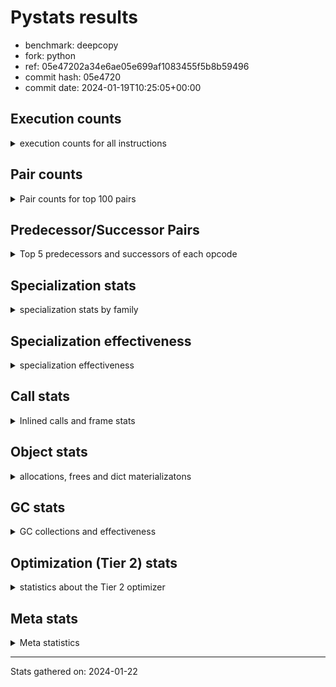 
# Pystats results

- benchmark: deepcopy
- fork: python
- ref: 05e47202a34e6ae05e699af1083455f5b8b59496
- commit hash: 05e4720
- commit date: 2024-01-19T10:25:05+00:00

## Execution counts

<details>
<summary> execution counts for all instructions </summary>

|Name | Count | Self | Cumulative | Miss ratio | 
|---|---:|---:|---:|---:|
| LOAD_FAST | 778,610,320 | 21.1% | 21.1% |  |
| STORE_FAST | 373,576,520 | 10.1% | 31.2% |  |
| LOAD_FAST_LOAD_FAST | 331,489,620 | 9.0% | 40.2% |  |
| LOAD_GLOBAL_BUILTIN | 173,260,100 | 4.7% | 44.9% |  |
| PUSH_NULL | 166,380,720 | 4.5% | 49.4% |  |
| POP_JUMP_IF_FALSE | 147,046,400 | 4.0% | 53.4% |  |
| RESUME_CHECK | 139,059,280 | 3.8% | 57.2% | 0.0% |
| CALL_BUILTIN_O | 132,341,320 | 3.6% | 60.8% |  |
| LOAD_ATTR_METHOD_NO_DICT | 129,187,560 | 3.5% | 64.3% |  |
| RETURN_VALUE | 123,003,460 | 3.3% | 67.6% |  |
| IS_OP | 120,995,840 | 3.3% | 70.9% |  |
| CALL_METHOD_DESCRIPTOR_FAST | 115,752,840 | 3.1% | 74.1% |  |
| CALL_PY_WITH_DEFAULTS | 75,564,840 | 2.0% | 76.1% | 8.4% |
| LOAD_GLOBAL_MODULE | 74,055,800 | 2.0% | 78.1% |  |
| POP_JUMP_IF_NONE | 68,935,700 | 1.9% | 80.0% |  |
| POP_JUMP_IF_NOT_NONE | 68,239,360 | 1.9% | 81.8% |  |
| JUMP_FORWARD | 58,941,460 | 1.6% | 83.4% |  |
| POP_TOP | 58,695,980 | 1.6% | 85.0% |  |
| JUMP_BACKWARD | 56,750,080 | 1.5% | 86.6% |  |
| CALL_PY_EXACT_ARGS | 54,012,040 | 1.5% | 88.0% | 10.4% |
| CALL_TYPE_1 | 51,527,620 | 1.4% | 89.4% |  |
| FOR_ITER_LIST | 38,625,240 | 1.0% | 90.5% |  |
| STORE_SUBSCR_DICT | 33,504,960 | 0.9% | 91.4% |  |
| LOAD_CONST | 32,462,600 | 0.9% | 92.3% |  |
| TO_BOOL_BOOL | 20,029,180 | 0.5% | 92.8% |  |
| FOR_ITER | 17,741,480 | 0.5% | 93.3% |  |
| LOAD_DEREF | 16,794,400 | 0.5% | 93.7% |  |
| CALL_BUILTIN_FAST | 16,179,000 | 0.4% | 94.2% |  |
| RETURN_CONST | 15,442,160 | 0.4% | 94.6% |  |
| STORE_FAST_STORE_FAST | 12,492,800 | 0.3% | 94.9% |  |
| UNPACK_SEQUENCE_TWO_TUPLE | 12,492,700 | 0.3% | 95.3% |  |
| LOAD_ATTR | 11,269,600 | 0.3% | 95.6% |  |
| NOP | 10,363,140 | 0.3% | 95.9% |  |
| BINARY_SUBSCR_DICT | 10,362,780 | 0.3% | 96.1% |  |
| BUILD_LIST | 10,199,620 | 0.3% | 96.4% |  |
| GET_ITER | 8,765,680 | 0.2% | 96.7% |  |
| BUILD_MAP | 8,642,640 | 0.2% | 96.9% |  |
| CALL_FUNCTION_EX | 7,086,560 | 0.2% | 97.1% |  |
| CALL | 6,478,900 | 0.2% | 97.3% |  |
| LOAD_ATTR_MODULE | 6,471,940 | 0.2% | 97.4% |  |
| INTERPRETER_EXIT | 6,471,860 | 0.2% | 97.6% |  |
| MAKE_CELL | 6,471,760 | 0.2% | 97.8% |  |
| STORE_ATTR_INSTANCE_VALUE | 5,926,020 | 0.2% | 97.9% | 6.3% |
| CALL_LIST_APPEND | 5,570,500 | 0.2% | 98.1% |  |
| FOR_ITER_TUPLE | 5,345,180 | 0.1% | 98.2% |  |
| CHECK_EXC_MATCH | 4,792,320 | 0.1% | 98.4% |  |
| POP_EXCEPT | 4,792,320 | 0.1% | 98.5% |  |
| PUSH_EXC_INFO | 4,792,320 | 0.1% | 98.6% |  |
| CALL_METHOD_DESCRIPTOR_NOARGS | 4,628,420 | 0.1% | 98.8% |  |
| LIST_EXTEND | 3,850,640 | 0.1% | 98.9% |  |
| CALL_INTRINSIC_1 | 3,850,480 | 0.1% | 99.0% |  |
| CALL_ISINSTANCE | 3,850,180 | 0.1% | 99.1% |  |
| FOR_ITER_RANGE | 3,809,420 | 0.1% | 99.2% |  |
| TO_BOOL | 3,237,640 | 0.1% | 99.3% |  |
| COPY_FREE_VARS | 3,236,160 | 0.1% | 99.4% |  |
| BUILD_TUPLE | 3,236,080 | 0.1% | 99.4% |  |
| TO_BOOL_NONE | 3,235,800 | 0.1% | 99.5% |  |
| LOAD_ATTR_METHOD_WITH_VALUES | 2,621,480 | 0.1% | 99.6% | 0.1% |
| LIST_APPEND | 2,334,720 | 0.1% | 99.7% |  |
| STORE_FAST_LOAD_FAST | 2,334,720 | 0.1% | 99.7% |  |
| POP_JUMP_IF_TRUE | 2,007,060 | 0.1% | 99.8% |  |
| SWAP | 1,556,480 | 0.0% | 99.8% |  |
| BINARY_OP_SUBTRACT_FLOAT | 1,228,880 | 0.0% | 99.9% |  |
| BINARY_OP_ADD_FLOAT | 1,228,760 | 0.0% | 99.9% | 0.0% |
| LOAD_FAST_AND_CLEAR | 778,240 | 0.0% | 99.9% |  |
| MAKE_FUNCTION | 614,720 | 0.0% | 99.9% |  |
| SET_FUNCTION_ATTRIBUTE | 614,560 | 0.0% | 99.9% |  |
| RETURN_GENERATOR | 614,400 | 0.0% | 100.0% |  |
| YIELD_VALUE | 614,400 | 0.0% | 100.0% |  |
| LOAD_ATTR_INSTANCE_VALUE | 307,180 | 0.0% | 100.0% |  |
| STORE_SUBSCR_LIST_INT | 307,180 | 0.0% | 100.0% |  |
| CALL_TUPLE_1 | 163,820 | 0.0% | 100.0% |  |
| CALL_BUILTIN_CLASS | 82,060 | 0.0% | 100.0% |  |
| LOAD_GLOBAL | 3,100 | 0.0% | 100.0% |  |
| STORE_SUBSCR | 680 | 0.0% | 100.0% |  |
| RESUME | 660 | 0.0% | 100.0% | 3.0% |
| BINARY_OP | 440 | 0.0% | 100.0% |  |
| STORE_NAME | 400 | 0.0% | 100.0% |  |
| STORE_ATTR | 300 | 0.0% | 100.0% |  |
| BINARY_SUBSCR | 200 | 0.0% | 100.0% |  |
| UNPACK_SEQUENCE | 200 | 0.0% | 100.0% |  |
| BUILD_CONST_KEY_MAP | 160 | 0.0% | 100.0% |  |
| CALL_ALLOC_AND_ENTER_INIT | 120 | 0.0% | 100.0% | 33.3% |
| EXIT_INIT_CHECK | 80 | 0.0% | 100.0% |  |
| LOAD_BUILD_CLASS | 80 | 0.0% | 100.0% |  |
| LOAD_NAME | 80 | 0.0% | 100.0% |  |
| STORE_DEREF | 80 | 0.0% | 100.0% |  |
| CALL_BUILTIN_FAST_WITH_KEYWORDS | 60 | 0.0% | 100.0% |  |


</details>

## Pair counts

<details>
<summary> Pair counts for top 100 pairs </summary>

|Pair | Count | Self | Cumulative | 
|---|---:|---:|---:|
| STORE_FAST LOAD_FAST | 177,643,700 | 4.8% | 4.8% |
| LOAD_GLOBAL_BUILTIN LOAD_FAST | 160,521,760 | 4.4% | 9.2% |
| LOAD_FAST PUSH_NULL | 139,386,880 | 3.8% | 13.0% |
| LOAD_FAST RETURN_VALUE | 119,767,300 | 3.2% | 16.2% |
| LOAD_FAST_LOAD_FAST IS_OP | 117,760,000 | 3.2% | 19.4% |
| IS_OP POP_JUMP_IF_FALSE | 115,752,960 | 3.1% | 22.5% |
| CALL_METHOD_DESCRIPTOR_FAST STORE_FAST | 115,752,840 | 3.1% | 25.7% |
| PUSH_NULL LOAD_FAST_LOAD_FAST | 108,666,880 | 2.9% | 28.6% |
| LOAD_FAST CALL_BUILTIN_O | 92,036,400 | 2.5% | 31.1% |
| CALL_PY_WITH_DEFAULTS RESUME_CHECK | 75,445,040 | 2.0% | 33.2% |
| STORE_FAST LOAD_FAST_LOAD_FAST | 74,629,200 | 2.0% | 35.2% |
| CALL_BUILTIN_O STORE_FAST | 71,475,100 | 1.9% | 37.1% |
| POP_JUMP_IF_FALSE LOAD_FAST | 70,983,680 | 1.9% | 39.0% |
| LOAD_FAST POP_JUMP_IF_NONE | 68,935,700 | 1.9% | 40.9% |
| LOAD_FAST LOAD_ATTR_METHOD_NO_DICT | 68,853,520 | 1.9% | 42.8% |
| LOAD_FAST POP_JUMP_IF_NOT_NONE | 68,239,360 | 1.9% | 44.6% |
| RESUME_CHECK LOAD_GLOBAL_BUILTIN | 68,239,240 | 1.9% | 46.5% |
| LOAD_FAST_LOAD_FAST CALL_PY_WITH_DEFAULTS | 67,580,760 | 1.8% | 48.3% |
| POP_JUMP_IF_NOT_NONE LOAD_FAST | 64,225,280 | 1.7% | 50.1% |
| LOAD_ATTR_METHOD_NO_DICT LOAD_FAST_LOAD_FAST | 64,225,220 | 1.7% | 51.8% |
| LOAD_FAST_LOAD_FAST CALL_METHOD_DESCRIPTOR_FAST | 64,225,160 | 1.7% | 53.5% |
| POP_JUMP_IF_NONE LOAD_FAST | 62,464,000 | 1.7% | 55.2% |
| LOAD_ATTR_METHOD_NO_DICT LOAD_FAST | 60,333,920 | 1.6% | 56.9% |
| RETURN_VALUE STORE_FAST | 59,392,080 | 1.6% | 58.5% |
| STORE_FAST LOAD_GLOBAL_MODULE | 56,155,960 | 1.5% | 60.0% |
| STORE_FAST JUMP_FORWARD | 55,541,760 | 1.5% | 61.5% |
| POP_JUMP_IF_FALSE LOAD_GLOBAL_BUILTIN | 54,599,420 | 1.5% | 63.0% |
| CALL_PY_EXACT_ARGS RESUME_CHECK | 53,291,620 | 1.4% | 64.4% |
| PUSH_NULL LOAD_FAST | 52,019,760 | 1.4% | 65.9% |
| CALL_TYPE_1 STORE_FAST | 51,527,620 | 1.4% | 67.2% |
| LOAD_FAST CALL_METHOD_DESCRIPTOR_FAST | 51,527,560 | 1.4% | 68.6% |
| LOAD_FAST CALL_TYPE_1 | 51,527,560 | 1.4% | 70.0% |
| LOAD_GLOBAL_MODULE LOAD_ATTR_METHOD_NO_DICT | 51,527,560 | 1.4% | 71.4% |
| LOAD_FAST_LOAD_FAST CALL_PY_EXACT_ARGS | 50,670,120 | 1.4% | 72.8% |
| JUMP_FORWARD LOAD_FAST_LOAD_FAST | 48,291,840 | 1.3% | 74.1% |
| RESUME_CHECK LOAD_FAST | 45,956,960 | 1.2% | 75.4% |
| POP_TOP JUMP_BACKWARD | 37,683,200 | 1.0% | 76.4% |
| JUMP_BACKWARD FOR_ITER_LIST | 37,068,760 | 1.0% | 77.4% |
| CALL_BUILTIN_O POP_TOP | 37,068,760 | 1.0% | 78.4% |
| FOR_ITER_LIST STORE_FAST | 37,068,760 | 1.0% | 79.4% |
| RETURN_VALUE CALL_BUILTIN_O | 37,068,720 | 1.0% | 80.4% |
| LOAD_FAST LOAD_GLOBAL_BUILTIN | 21,462,520 | 0.6% | 81.0% |
| TO_BOOL_BOOL POP_JUMP_IF_FALSE | 20,029,180 | 0.5% | 81.5% |
| POP_TOP LOAD_FAST | 14,376,960 | 0.4% | 81.9% |
| CALL_BUILTIN_O STORE_SUBSCR_DICT | 13,434,480 | 0.4% | 82.3% |
| LOAD_GLOBAL_MODULE LOAD_FAST_LOAD_FAST | 12,820,380 | 0.3% | 82.6% |
| UNPACK_SEQUENCE_TWO_TUPLE STORE_FAST_STORE_FAST | 12,492,700 | 0.3% | 83.0% |
| FOR_ITER UNPACK_SEQUENCE_TWO_TUPLE | 12,492,600 | 0.3% | 83.3% |
| JUMP_BACKWARD FOR_ITER | 12,329,200 | 0.3% | 83.7% |
| RETURN_CONST POP_TOP | 12,206,080 | 0.3% | 84.0% |
| RETURN_VALUE LOAD_FAST_LOAD_FAST | 10,485,760 | 0.3% | 84.3% |
| LOAD_FAST_LOAD_FAST PUSH_NULL | 10,485,760 | 0.3% | 84.6% |
| STORE_FAST_STORE_FAST LOAD_FAST | 10,485,760 | 0.3% | 84.8% |
| STORE_SUBSCR_DICT JUMP_BACKWARD | 10,485,700 | 0.3% | 85.1% |
| RETURN_VALUE STORE_SUBSCR_DICT | 10,485,640 | 0.3% | 85.4% |
| NOP LOAD_FAST | 10,362,880 | 0.3% | 85.7% |
| CALL_BUILTIN_O BINARY_SUBSCR_DICT | 10,362,680 | 0.3% | 86.0% |
| LOAD_FAST LOAD_CONST | 9,707,540 | 0.3% | 86.2% |
| CALL_BUILTIN_FAST STORE_FAST | 9,707,400 | 0.3% | 86.5% |
| LOAD_CONST CALL_BUILTIN_FAST | 9,707,280 | 0.3% | 86.8% |
| LOAD_FAST TO_BOOL_BOOL | 9,707,280 | 0.3% | 87.0% |
| LOAD_FAST_LOAD_FAST LOAD_FAST | 9,584,720 | 0.3% | 87.3% |
| POP_JUMP_IF_FALSE LOAD_FAST_LOAD_FAST | 9,584,640 | 0.3% | 87.5% |
| RESUME_CHECK NOP | 9,584,580 | 0.3% | 87.8% |
| LOAD_FAST STORE_SUBSCR_DICT | 9,584,520 | 0.3% | 88.1% |
| STORE_SUBSCR_DICT LOAD_GLOBAL_MODULE | 9,584,520 | 0.3% | 88.3% |
| STORE_SUBSCR_DICT LOAD_FAST | 9,420,660 | 0.3% | 88.6% |
| BUILD_MAP STORE_FAST | 8,642,560 | 0.2% | 88.8% |
| LOAD_FAST LOAD_ATTR | 8,028,460 | 0.2% | 89.0% |
| JUMP_FORWARD LOAD_GLOBAL_BUILTIN | 8,027,940 | 0.2% | 89.2% |
| LOAD_CONST LOAD_FAST | 7,864,480 | 0.2% | 89.5% |
| BUILD_LIST LOAD_FAST | 7,864,320 | 0.2% | 89.7% |
| LOAD_FAST LOAD_DEREF | 7,086,080 | 0.2% | 89.9% |
| LOAD_ATTR_MODULE PUSH_NULL | 6,471,940 | 0.2% | 90.0% |
| LOAD_CONST LOAD_CONST | 6,471,920 | 0.2% | 90.2% |
| LOAD_GLOBAL_MODULE LOAD_ATTR_MODULE | 6,471,640 | 0.2% | 90.4% |
| CALL_BUILTIN_FAST TO_BOOL_BOOL | 6,471,520 | 0.2% | 90.6% |
| LOAD_FAST_LOAD_FAST LOAD_GLOBAL_BUILTIN | 6,184,760 | 0.2% | 90.7% |
| RESUME_CHECK LOAD_DEREF | 5,857,400 | 0.2% | 90.9% |
| LOAD_DEREF LOAD_CONST | 5,857,280 | 0.2% | 91.1% |
| CALL_LIST_APPEND RETURN_CONST | 5,570,500 | 0.2% | 91.2% |
| LOAD_FAST CALL_LIST_APPEND | 5,570,440 | 0.2% | 91.4% |
| BINARY_SUBSCR_DICT LOAD_ATTR_METHOD_NO_DICT | 5,570,440 | 0.2% | 91.5% |
| GET_ITER FOR_ITER | 5,406,900 | 0.1% | 91.7% |
| LOAD_FAST STORE_ATTR_INSTANCE_VALUE | 5,242,960 | 0.1% | 91.8% |
| FOR_ITER LOAD_FAST | 5,242,880 | 0.1% | 91.9% |
| CHECK_EXC_MATCH POP_JUMP_IF_FALSE | 4,792,320 | 0.1% | 92.1% |
| POP_JUMP_IF_FALSE POP_TOP | 4,792,320 | 0.1% | 92.2% |
| BINARY_SUBSCR_DICT PUSH_EXC_INFO | 4,792,220 | 0.1% | 92.3% |
| LOAD_GLOBAL_BUILTIN CHECK_EXC_MATCH | 4,792,220 | 0.1% | 92.5% |
| PUSH_EXC_INFO LOAD_GLOBAL_BUILTIN | 4,792,120 | 0.1% | 92.6% |
| LOAD_FAST BUILD_LIST | 4,628,800 | 0.1% | 92.7% |
| CALL_METHOD_DESCRIPTOR_NOARGS GET_ITER | 4,628,420 | 0.1% | 92.8% |
| RESUME_CHECK BUILD_MAP | 4,628,420 | 0.1% | 93.0% |
| LOAD_ATTR_METHOD_NO_DICT CALL_METHOD_DESCRIPTOR_NOARGS | 4,628,360 | 0.1% | 93.1% |
| POP_EXCEPT RETURN_CONST | 4,014,080 | 0.1% | 93.2% |
| POP_JUMP_IF_NOT_NONE BUILD_MAP | 4,014,080 | 0.1% | 93.3% |
| STORE_FAST JUMP_BACKWARD | 4,014,080 | 0.1% | 93.4% |
| STORE_SUBSCR_DICT POP_EXCEPT | 4,014,020 | 0.1% | 93.5% |
| LOAD_FAST CALL_PY_WITH_DEFAULTS | 4,013,920 | 0.1% | 93.6% |


</details>

## Predecessor/Successor Pairs

<details>
<summary> Top 5 predecessors and successors of each opcode </summary>

### CACHE

<details>
<summary> Successors and predecessors for CACHE </summary>

|Successors | Count | Percentage | 
|---|---:|---:|
| RESUME_CHECK | 3,235,860 | 50.0% |
| COPY_FREE_VARS | 2,621,520 | 40.5% |
| POP_TOP | 614,400 | 9.5% |
| RESUME | 80 | 0.0% |


</details>

### BINARY_SUBSCR

<details>
<summary> Successors and predecessors for BINARY_SUBSCR </summary>

|Predecessors | Count | Percentage | 
|---|---:|---:|
| CALL | 100 | 50.0% |
| CALL_BUILTIN_O | 100 | 50.0% |

|Successors | Count | Percentage | 
|---|---:|---:|
| PUSH_EXC_INFO | 100 | 50.0% |
| BINARY_SUBSCR_DICT | 100 | 50.0% |


</details>

### CHECK_EXC_MATCH

<details>
<summary> Successors and predecessors for CHECK_EXC_MATCH </summary>

|Predecessors | Count | Percentage | 
|---|---:|---:|
| LOAD_GLOBAL_BUILTIN | 4,792,220 | 100.0% |
| LOAD_GLOBAL | 100 | 0.0% |

|Successors | Count | Percentage | 
|---|---:|---:|
| POP_JUMP_IF_FALSE | 4,792,320 | 100.0% |


</details>

### EXIT_INIT_CHECK

<details>
<summary> Successors and predecessors for EXIT_INIT_CHECK </summary>

|Predecessors | Count | Percentage | 
|---|---:|---:|
| RETURN_CONST | 80 | 100.0% |

|Successors | Count | Percentage | 
|---|---:|---:|
| RETURN_VALUE | 80 | 100.0% |


</details>

### GET_ITER

<details>
<summary> Successors and predecessors for GET_ITER </summary>

|Predecessors | Count | Percentage | 
|---|---:|---:|
| CALL_METHOD_DESCRIPTOR_NOARGS | 4,628,420 | 52.8% |
| LOAD_FAST | 2,949,120 | 33.6% |
| CALL | 778,400 | 8.9% |
| LOAD_CONST | 327,680 | 3.7% |
| CALL_BUILTIN_CLASS | 82,060 | 0.9% |

|Successors | Count | Percentage | 
|---|---:|---:|
| FOR_ITER | 5,406,900 | 61.7% |
| FOR_ITER_LIST | 1,556,440 | 17.8% |
| LOAD_FAST_AND_CLEAR | 778,240 | 8.9% |
| CALL_PY_EXACT_ARGS | 614,360 | 7.0% |
| FOR_ITER_TUPLE | 327,640 | 3.7% |


</details>

### INTERPRETER_EXIT

<details>
<summary> Successors and predecessors for INTERPRETER_EXIT </summary>

|Predecessors | Count | Percentage | 
|---|---:|---:|
| RETURN_CONST | 3,236,000 | 50.0% |
| RETURN_VALUE | 2,621,460 | 40.5% |
| YIELD_VALUE | 614,400 | 9.5% |


</details>

### LOAD_BUILD_CLASS

<details>
<summary> Successors and predecessors for LOAD_BUILD_CLASS </summary>

|Predecessors | Count | Percentage | 
|---|---:|---:|
| RESUME_CHECK | 60 | 75.0% |
| RESUME | 20 | 25.0% |

|Successors | Count | Percentage | 
|---|---:|---:|
| PUSH_NULL | 80 | 100.0% |


</details>

### MAKE_FUNCTION

<details>
<summary> Successors and predecessors for MAKE_FUNCTION </summary>

|Predecessors | Count | Percentage | 
|---|---:|---:|
| LOAD_CONST | 614,720 | 100.0% |

|Successors | Count | Percentage | 
|---|---:|---:|
| SET_FUNCTION_ATTRIBUTE | 614,560 | 100.0% |
| STORE_NAME | 160 | 0.0% |


</details>

### NOP

<details>
<summary> Successors and predecessors for NOP </summary>

|Predecessors | Count | Percentage | 
|---|---:|---:|
| RESUME_CHECK | 9,584,580 | 92.5% |
| STORE_FAST | 778,240 | 7.5% |
| POP_TOP | 240 | 0.0% |
| RESUME | 60 | 0.0% |
| JUMP_FORWARD | 20 | 0.0% |

|Successors | Count | Percentage | 
|---|---:|---:|
| LOAD_FAST | 10,362,880 | 100.0% |
| LOAD_DEREF | 240 | 0.0% |
| LOAD_FAST_LOAD_FAST | 20 | 0.0% |


</details>

### POP_EXCEPT

<details>
<summary> Successors and predecessors for POP_EXCEPT </summary>

|Predecessors | Count | Percentage | 
|---|---:|---:|
| STORE_SUBSCR_DICT | 4,014,020 | 83.8% |
| POP_TOP | 778,240 | 16.2% |
| STORE_SUBSCR | 60 | 0.0% |

|Successors | Count | Percentage | 
|---|---:|---:|
| RETURN_CONST | 4,014,080 | 83.8% |
| JUMP_FORWARD | 778,240 | 16.2% |


</details>

### POP_TOP

<details>
<summary> Successors and predecessors for POP_TOP </summary>

|Predecessors | Count | Percentage | 
|---|---:|---:|
| CALL_BUILTIN_O | 37,068,760 | 63.2% |
| RETURN_CONST | 12,206,080 | 20.8% |
| POP_JUMP_IF_FALSE | 4,792,320 | 8.2% |
| CALL | 3,236,180 | 5.5% |
| CACHE | 614,400 | 1.0% |

|Successors | Count | Percentage | 
|---|---:|---:|
| JUMP_BACKWARD | 37,683,200 | 64.2% |
| LOAD_FAST | 14,376,960 | 24.5% |
| RETURN_CONST | 2,621,500 | 4.5% |
| JUMP_FORWARD | 2,621,440 | 4.5% |
| POP_EXCEPT | 778,240 | 1.3% |


</details>

### PUSH_EXC_INFO

<details>
<summary> Successors and predecessors for PUSH_EXC_INFO </summary>

|Predecessors | Count | Percentage | 
|---|---:|---:|
| BINARY_SUBSCR_DICT | 4,792,220 | 100.0% |
| BINARY_SUBSCR | 100 | 0.0% |

|Successors | Count | Percentage | 
|---|---:|---:|
| LOAD_GLOBAL_BUILTIN | 4,792,120 | 100.0% |
| LOAD_GLOBAL | 200 | 0.0% |


</details>

### PUSH_NULL

<details>
<summary> Successors and predecessors for PUSH_NULL </summary>

|Predecessors | Count | Percentage | 
|---|---:|---:|
| LOAD_FAST | 139,386,880 | 83.8% |
| LOAD_FAST_LOAD_FAST | 10,485,760 | 6.3% |
| LOAD_ATTR_MODULE | 6,471,940 | 3.9% |
| LOAD_DEREF | 3,850,800 | 2.3% |
| LOAD_ATTR | 3,850,540 | 2.3% |

|Successors | Count | Percentage | 
|---|---:|---:|
| LOAD_FAST_LOAD_FAST | 108,666,880 | 65.3% |
| LOAD_FAST | 52,019,760 | 31.3% |
| LOAD_CONST | 3,235,840 | 1.9% |
| CALL | 2,458,200 | 1.5% |
| CALL_ALLOC_AND_ENTER_INIT | 40 | 0.0% |


</details>

### RETURN_VALUE

<details>
<summary> Successors and predecessors for RETURN_VALUE </summary>

|Predecessors | Count | Percentage | 
|---|---:|---:|
| LOAD_FAST | 119,767,300 | 97.4% |
| BUILD_TUPLE | 2,621,440 | 2.1% |
| CALL_FUNCTION_EX | 614,400 | 0.5% |
| RETURN_VALUE | 240 | 0.0% |
| EXIT_INIT_CHECK | 80 | 0.0% |

|Successors | Count | Percentage | 
|---|---:|---:|
| STORE_FAST | 59,392,080 | 48.3% |
| CALL_BUILTIN_O | 37,068,720 | 30.1% |
| LOAD_FAST_LOAD_FAST | 10,485,760 | 8.5% |
| STORE_SUBSCR_DICT | 10,485,640 | 8.5% |
| INTERPRETER_EXIT | 2,621,460 | 2.1% |


</details>

### STORE_SUBSCR

<details>
<summary> Successors and predecessors for STORE_SUBSCR </summary>

|Predecessors | Count | Percentage | 
|---|---:|---:|
| CALL | 200 | 29.4% |
| CALL_BUILTIN_O | 200 | 29.4% |
| RETURN_VALUE | 120 | 17.6% |
| LOAD_FAST | 120 | 17.6% |
| LOAD_CONST | 40 | 5.9% |

|Successors | Count | Percentage | 
|---|---:|---:|
| STORE_SUBSCR_DICT | 320 | 47.1% |
| LOAD_FAST | 140 | 20.6% |
| POP_EXCEPT | 60 | 8.8% |
| JUMP_BACKWARD | 60 | 8.8% |
| LOAD_GLOBAL | 60 | 8.8% |


</details>

### TO_BOOL

<details>
<summary> Successors and predecessors for TO_BOOL </summary>

|Predecessors | Count | Percentage | 
|---|---:|---:|
| LOAD_FAST | 3,236,160 | 100.0% |
| TO_BOOL | 1,180 | 0.0% |
| CALL | 160 | 0.0% |
| CALL_BUILTIN_FAST | 80 | 0.0% |
| CALL_ISINSTANCE | 60 | 0.0% |

|Successors | Count | Percentage | 
|---|---:|---:|
| POP_JUMP_IF_FALSE | 3,236,140 | 100.0% |
| TO_BOOL | 1,180 | 0.0% |
| TO_BOOL_BOOL | 260 | 0.0% |
| TO_BOOL_NONE | 40 | 0.0% |
| POP_JUMP_IF_TRUE | 20 | 0.0% |


</details>

### BINARY_OP

<details>
<summary> Successors and predecessors for BINARY_OP </summary>

|Predecessors | Count | Percentage | 
|---|---:|---:|
| LOAD_CONST | 160 | 36.4% |
| LOAD_FAST | 160 | 36.4% |
| BINARY_OP | 80 | 18.2% |
| BINARY_OP_SUBTRACT_FLOAT | 40 | 9.1% |

|Successors | Count | Percentage | 
|---|---:|---:|
| STORE_FAST | 160 | 36.4% |
| BINARY_OP_SUBTRACT_FLOAT | 80 | 18.2% |
| BINARY_OP | 80 | 18.2% |
| LOAD_CONST | 80 | 18.2% |
| BINARY_OP_ADD_FLOAT | 40 | 9.1% |


</details>

### BUILD_LIST

<details>
<summary> Successors and predecessors for BUILD_LIST </summary>

|Predecessors | Count | Percentage | 
|---|---:|---:|
| LOAD_FAST | 4,628,800 | 45.4% |
| LOAD_FAST_LOAD_FAST | 3,235,840 | 31.7% |
| RESUME_CHECK | 1,556,500 | 15.3% |
| SWAP | 778,240 | 7.6% |
| LOAD_CONST | 160 | 0.0% |

|Successors | Count | Percentage | 
|---|---:|---:|
| LOAD_FAST | 7,864,320 | 77.1% |
| STORE_FAST | 1,556,500 | 15.3% |
| SWAP | 778,240 | 7.6% |
| LOAD_CONST | 320 | 0.0% |
| LOAD_DEREF | 240 | 0.0% |


</details>

### BUILD_MAP

<details>
<summary> Successors and predecessors for BUILD_MAP </summary>

|Predecessors | Count | Percentage | 
|---|---:|---:|
| RESUME_CHECK | 4,628,420 | 53.6% |
| POP_JUMP_IF_NOT_NONE | 4,014,080 | 46.4% |
| LOAD_CONST | 80 | 0.0% |
| RESUME | 60 | 0.0% |

|Successors | Count | Percentage | 
|---|---:|---:|
| STORE_FAST | 8,642,560 | 100.0% |
| LOAD_CONST | 80 | 0.0% |


</details>

### BUILD_TUPLE

<details>
<summary> Successors and predecessors for BUILD_TUPLE </summary>

|Predecessors | Count | Percentage | 
|---|---:|---:|
| LOAD_ATTR | 2,621,440 | 81.0% |
| LOAD_FAST | 614,640 | 19.0% |

|Successors | Count | Percentage | 
|---|---:|---:|
| RETURN_VALUE | 2,621,440 | 81.0% |
| LOAD_CONST | 614,560 | 19.0% |
| LOAD_FAST | 80 | 0.0% |


</details>

### CALL

<details>
<summary> Successors and predecessors for CALL </summary>

|Predecessors | Count | Percentage | 
|---|---:|---:|
| LOAD_FAST | 3,237,360 | 50.0% |
| PUSH_NULL | 2,458,200 | 37.9% |
| LOAD_FAST_LOAD_FAST | 779,000 | 12.0% |
| CALL | 3,260 | 0.1% |
| LOAD_CONST | 480 | 0.0% |

|Successors | Count | Percentage | 
|---|---:|---:|
| POP_TOP | 3,236,180 | 49.9% |
| STORE_FAST | 1,229,440 | 19.0% |
| LOAD_FAST | 1,228,960 | 19.0% |
| GET_ITER | 778,400 | 12.0% |
| CALL | 3,260 | 0.1% |


</details>

### CALL_FUNCTION_EX

<details>
<summary> Successors and predecessors for CALL_FUNCTION_EX </summary>

|Predecessors | Count | Percentage | 
|---|---:|---:|
| CALL_INTRINSIC_1 | 3,850,480 | 54.3% |
| LOAD_FAST | 3,236,080 | 45.7% |

|Successors | Count | Percentage | 
|---|---:|---:|
| MAKE_CELL | 3,235,920 | 45.7% |
| STORE_FAST | 2,621,440 | 37.0% |
| RESUME_CHECK | 614,500 | 8.7% |
| RETURN_VALUE | 614,400 | 8.7% |
| COPY_FREE_VARS | 240 | 0.0% |


</details>

### CALL_INTRINSIC_1

<details>
<summary> Successors and predecessors for CALL_INTRINSIC_1 </summary>

|Predecessors | Count | Percentage | 
|---|---:|---:|
| LIST_EXTEND | 3,850,480 | 100.0% |

|Successors | Count | Percentage | 
|---|---:|---:|
| CALL_FUNCTION_EX | 3,850,480 | 100.0% |


</details>

### COPY_FREE_VARS

<details>
<summary> Successors and predecessors for COPY_FREE_VARS </summary>

|Predecessors | Count | Percentage | 
|---|---:|---:|
| CACHE | 2,621,520 | 81.0% |
| CALL_PY_EXACT_ARGS | 614,380 | 19.0% |
| CALL_FUNCTION_EX | 240 | 0.0% |
| CALL | 20 | 0.0% |

|Successors | Count | Percentage | 
|---|---:|---:|
| RESUME_CHECK | 2,621,660 | 81.0% |
| RETURN_GENERATOR | 614,400 | 19.0% |
| RESUME | 100 | 0.0% |


</details>

### FOR_ITER

<details>
<summary> Successors and predecessors for FOR_ITER </summary>

|Predecessors | Count | Percentage | 
|---|---:|---:|
| JUMP_BACKWARD | 12,329,200 | 69.5% |
| GET_ITER | 5,406,900 | 30.5% |
| FOR_ITER | 5,320 | 0.0% |
| SWAP | 40 | 0.0% |
| LOAD_FAST | 20 | 0.0% |

|Successors | Count | Percentage | 
|---|---:|---:|
| UNPACK_SEQUENCE_TWO_TUPLE | 12,492,600 | 70.4% |
| LOAD_FAST | 5,242,880 | 29.6% |
| FOR_ITER | 5,320 | 0.0% |
| STORE_FAST | 200 | 0.0% |
| UNPACK_SEQUENCE | 200 | 0.0% |


</details>

### IS_OP

<details>
<summary> Successors and predecessors for IS_OP </summary>

|Predecessors | Count | Percentage | 
|---|---:|---:|
| LOAD_FAST_LOAD_FAST | 117,760,000 | 97.3% |
| LOAD_CONST | 3,235,840 | 2.7% |

|Successors | Count | Percentage | 
|---|---:|---:|
| POP_JUMP_IF_FALSE | 115,752,960 | 95.7% |
| STORE_FAST | 3,235,840 | 2.7% |
| POP_JUMP_IF_TRUE | 2,007,040 | 1.7% |


</details>

### JUMP_BACKWARD

<details>
<summary> Successors and predecessors for JUMP_BACKWARD </summary>

|Predecessors | Count | Percentage | 
|---|---:|---:|
| POP_TOP | 37,683,200 | 66.4% |
| STORE_SUBSCR_DICT | 10,485,700 | 18.5% |
| STORE_FAST | 4,014,080 | 7.1% |
| LIST_APPEND | 2,334,720 | 4.1% |
| POP_JUMP_IF_TRUE | 1,843,200 | 3.2% |

|Successors | Count | Percentage | 
|---|---:|---:|
| FOR_ITER_LIST | 37,068,760 | 65.3% |
| FOR_ITER | 12,329,200 | 21.7% |
| FOR_ITER_RANGE | 3,727,260 | 6.6% |
| FOR_ITER_TUPLE | 3,624,860 | 6.4% |


</details>

### JUMP_FORWARD

<details>
<summary> Successors and predecessors for JUMP_FORWARD </summary>

|Predecessors | Count | Percentage | 
|---|---:|---:|
| STORE_FAST | 55,541,760 | 94.2% |
| POP_TOP | 2,621,440 | 4.4% |
| POP_EXCEPT | 778,240 | 1.3% |
| POP_JUMP_IF_TRUE | 20 | 0.0% |

|Successors | Count | Percentage | 
|---|---:|---:|
| LOAD_FAST_LOAD_FAST | 48,291,840 | 81.9% |
| LOAD_GLOBAL_BUILTIN | 8,027,940 | 13.6% |
| LOAD_FAST | 2,621,440 | 4.4% |
| LOAD_GLOBAL | 220 | 0.0% |
| NOP | 20 | 0.0% |


</details>

### LIST_EXTEND

<details>
<summary> Successors and predecessors for LIST_EXTEND </summary>

|Predecessors | Count | Percentage | 
|---|---:|---:|
| LOAD_FAST | 3,850,240 | 100.0% |
| LOAD_DEREF | 240 | 0.0% |
| LOAD_CONST | 160 | 0.0% |

|Successors | Count | Percentage | 
|---|---:|---:|
| CALL_INTRINSIC_1 | 3,850,480 | 100.0% |
| LOAD_CONST | 160 | 0.0% |


</details>

### LOAD_ATTR

<details>
<summary> Successors and predecessors for LOAD_ATTR </summary>

|Predecessors | Count | Percentage | 
|---|---:|---:|
| LOAD_FAST | 8,028,460 | 71.2% |
| LOAD_GLOBAL_MODULE | 3,236,160 | 28.7% |
| LOAD_ATTR | 4,420 | 0.0% |
| LOAD_GLOBAL | 400 | 0.0% |
| BINARY_SUBSCR_DICT | 120 | 0.0% |

|Successors | Count | Percentage | 
|---|---:|---:|
| PUSH_NULL | 3,850,540 | 34.2% |
| LOAD_ATTR_METHOD_NO_DICT | 3,236,040 | 28.7% |
| BUILD_TUPLE | 2,621,440 | 23.3% |
| STORE_FAST | 1,556,480 | 13.8% |
| LOAD_ATTR | 4,420 | 0.0% |


</details>

### LOAD_CONST

<details>
<summary> Successors and predecessors for LOAD_CONST </summary>

|Predecessors | Count | Percentage | 
|---|---:|---:|
| LOAD_FAST | 9,707,540 | 29.9% |
| LOAD_CONST | 6,471,920 | 19.9% |
| LOAD_DEREF | 5,857,280 | 18.0% |
| PUSH_NULL | 3,235,840 | 10.0% |
| RESUME_CHECK | 2,621,560 | 8.1% |

|Successors | Count | Percentage | 
|---|---:|---:|
| CALL_BUILTIN_FAST | 9,707,280 | 29.9% |
| LOAD_FAST | 7,864,480 | 24.2% |
| LOAD_CONST | 6,471,920 | 19.9% |
| IS_OP | 3,235,840 | 10.0% |
| CALL_BUILTIN_O | 3,235,760 | 10.0% |


</details>

### LOAD_DEREF

<details>
<summary> Successors and predecessors for LOAD_DEREF </summary>

|Predecessors | Count | Percentage | 
|---|---:|---:|
| LOAD_FAST | 7,086,080 | 42.2% |
| RESUME_CHECK | 5,857,400 | 34.9% |
| POP_JUMP_IF_FALSE | 3,235,840 | 19.3% |
| STORE_FAST | 614,400 | 3.7% |
| NOP | 240 | 0.0% |

|Successors | Count | Percentage | 
|---|---:|---:|
| LOAD_CONST | 5,857,280 | 34.9% |
| PUSH_NULL | 3,850,800 | 22.9% |
| CALL_PY_WITH_DEFAULTS | 3,850,120 | 22.9% |
| LOAD_GLOBAL_BUILTIN | 3,235,760 | 19.3% |
| LIST_EXTEND | 240 | 0.0% |


</details>

### LOAD_FAST

<details>
<summary> Successors and predecessors for LOAD_FAST </summary>

|Predecessors | Count | Percentage | 
|---|---:|---:|
| STORE_FAST | 177,643,700 | 22.8% |
| LOAD_GLOBAL_BUILTIN | 160,521,760 | 20.6% |
| POP_JUMP_IF_FALSE | 70,983,680 | 9.1% |
| POP_JUMP_IF_NOT_NONE | 64,225,280 | 8.2% |
| POP_JUMP_IF_NONE | 62,464,000 | 8.0% |

|Successors | Count | Percentage | 
|---|---:|---:|
| PUSH_NULL | 139,386,880 | 17.9% |
| RETURN_VALUE | 119,767,300 | 15.4% |
| CALL_BUILTIN_O | 92,036,400 | 11.8% |
| POP_JUMP_IF_NONE | 68,935,700 | 8.9% |
| LOAD_ATTR_METHOD_NO_DICT | 68,853,520 | 8.8% |


</details>

### LOAD_FAST_LOAD_FAST

<details>
<summary> Successors and predecessors for LOAD_FAST_LOAD_FAST </summary>

|Predecessors | Count | Percentage | 
|---|---:|---:|
| PUSH_NULL | 108,666,880 | 32.8% |
| STORE_FAST | 74,629,200 | 22.5% |
| LOAD_ATTR_METHOD_NO_DICT | 64,225,220 | 19.4% |
| JUMP_FORWARD | 48,291,840 | 14.6% |
| LOAD_GLOBAL_MODULE | 12,820,380 | 3.9% |

|Successors | Count | Percentage | 
|---|---:|---:|
| IS_OP | 117,760,000 | 35.5% |
| CALL_PY_WITH_DEFAULTS | 67,580,760 | 20.4% |
| CALL_METHOD_DESCRIPTOR_FAST | 64,225,160 | 19.4% |
| CALL_PY_EXACT_ARGS | 50,670,120 | 15.3% |
| PUSH_NULL | 10,485,760 | 3.2% |


</details>

### LOAD_GLOBAL

<details>
<summary> Successors and predecessors for LOAD_GLOBAL </summary>

|Predecessors | Count | Percentage | 
|---|---:|---:|
| STORE_FAST | 700 | 22.6% |
| LOAD_FAST | 600 | 19.4% |
| POP_JUMP_IF_FALSE | 340 | 11.0% |
| JUMP_FORWARD | 220 | 7.1% |
| PUSH_EXC_INFO | 200 | 6.5% |

|Successors | Count | Percentage | 
|---|---:|---:|
| LOAD_GLOBAL_BUILTIN | 1,020 | 32.9% |
| LOAD_FAST | 740 | 23.9% |
| LOAD_GLOBAL_MODULE | 520 | 16.8% |
| LOAD_ATTR | 400 | 12.9% |
| LOAD_FAST_LOAD_FAST | 140 | 4.5% |


</details>

### LOAD_NAME

<details>
<summary> Successors and predecessors for LOAD_NAME </summary>

|Predecessors | Count | Percentage | 
|---|---:|---:|
| RESUME_CHECK | 60 | 75.0% |
| RESUME | 20 | 25.0% |

|Successors | Count | Percentage | 
|---|---:|---:|
| STORE_NAME | 80 | 100.0% |


</details>

### MAKE_CELL

<details>
<summary> Successors and predecessors for MAKE_CELL </summary>

|Predecessors | Count | Percentage | 
|---|---:|---:|
| CALL_FUNCTION_EX | 3,235,920 | 50.0% |
| MAKE_CELL | 3,235,840 | 50.0% |

|Successors | Count | Percentage | 
|---|---:|---:|
| RESUME_CHECK | 3,235,860 | 50.0% |
| MAKE_CELL | 3,235,840 | 50.0% |
| RESUME | 60 | 0.0% |


</details>

### POP_JUMP_IF_FALSE

<details>
<summary> Successors and predecessors for POP_JUMP_IF_FALSE </summary>

|Predecessors | Count | Percentage | 
|---|---:|---:|
| IS_OP | 115,752,960 | 78.7% |
| TO_BOOL_BOOL | 20,029,180 | 13.6% |
| CHECK_EXC_MATCH | 4,792,320 | 3.3% |
| TO_BOOL | 3,236,140 | 2.2% |
| TO_BOOL_NONE | 3,235,800 | 2.2% |

|Successors | Count | Percentage | 
|---|---:|---:|
| LOAD_FAST | 70,983,680 | 48.3% |
| LOAD_GLOBAL_BUILTIN | 54,599,420 | 37.1% |
| LOAD_FAST_LOAD_FAST | 9,584,640 | 6.5% |
| POP_TOP | 4,792,320 | 3.3% |
| LOAD_DEREF | 3,235,840 | 2.2% |


</details>

### POP_JUMP_IF_NONE

<details>
<summary> Successors and predecessors for POP_JUMP_IF_NONE </summary>

|Predecessors | Count | Percentage | 
|---|---:|---:|
| LOAD_FAST | 68,935,700 | 100.0% |

|Successors | Count | Percentage | 
|---|---:|---:|
| LOAD_FAST | 62,464,000 | 90.6% |
| LOAD_GLOBAL_BUILTIN | 3,235,760 | 4.7% |
| LOAD_GLOBAL_MODULE | 3,235,760 | 4.7% |
| LOAD_GLOBAL | 160 | 0.0% |
| BUILD_LIST | 20 | 0.0% |


</details>

### POP_JUMP_IF_NOT_NONE

<details>
<summary> Successors and predecessors for POP_JUMP_IF_NOT_NONE </summary>

|Predecessors | Count | Percentage | 
|---|---:|---:|
| LOAD_FAST | 68,239,360 | 100.0% |

|Successors | Count | Percentage | 
|---|---:|---:|
| LOAD_FAST | 64,225,280 | 94.1% |
| BUILD_MAP | 4,014,080 | 5.9% |


</details>

### POP_JUMP_IF_TRUE

<details>
<summary> Successors and predecessors for POP_JUMP_IF_TRUE </summary>

|Predecessors | Count | Percentage | 
|---|---:|---:|
| IS_OP | 2,007,040 | 100.0% |
| TO_BOOL | 20 | 0.0% |

|Successors | Count | Percentage | 
|---|---:|---:|
| JUMP_BACKWARD | 1,843,200 | 91.8% |
| LOAD_GLOBAL_BUILTIN | 163,800 | 8.2% |
| LOAD_GLOBAL | 40 | 0.0% |
| JUMP_FORWARD | 20 | 0.0% |


</details>

### RETURN_CONST

<details>
<summary> Successors and predecessors for RETURN_CONST </summary>

|Predecessors | Count | Percentage | 
|---|---:|---:|
| CALL_LIST_APPEND | 5,570,500 | 36.1% |
| POP_EXCEPT | 4,014,080 | 26.0% |
| STORE_ATTR_INSTANCE_VALUE | 2,621,560 | 17.0% |
| POP_TOP | 2,621,500 | 17.0% |
| FOR_ITER_TUPLE | 614,400 | 4.0% |

|Successors | Count | Percentage | 
|---|---:|---:|
| POP_TOP | 12,206,080 | 79.0% |
| INTERPRETER_EXIT | 3,236,000 | 21.0% |
| EXIT_INIT_CHECK | 80 | 0.0% |


</details>

### SET_FUNCTION_ATTRIBUTE

<details>
<summary> Successors and predecessors for SET_FUNCTION_ATTRIBUTE </summary>

|Predecessors | Count | Percentage | 
|---|---:|---:|
| MAKE_FUNCTION | 614,560 | 100.0% |

|Successors | Count | Percentage | 
|---|---:|---:|
| LOAD_FAST | 614,400 | 100.0% |
| LOAD_CONST | 80 | 0.0% |
| STORE_NAME | 80 | 0.0% |


</details>

### STORE_ATTR

<details>
<summary> Successors and predecessors for STORE_ATTR </summary>

|Predecessors | Count | Percentage | 
|---|---:|---:|
| LOAD_FAST_LOAD_FAST | 220 | 73.3% |
| LOAD_FAST | 80 | 26.7% |

|Successors | Count | Percentage | 
|---|---:|---:|
| STORE_ATTR_INSTANCE_VALUE | 140 | 46.7% |
| RETURN_CONST | 40 | 13.3% |
| LOAD_FAST_LOAD_FAST | 40 | 13.3% |
| LOAD_GLOBAL | 40 | 13.3% |
| LOAD_CONST | 20 | 6.7% |


</details>

### STORE_DEREF

<details>
<summary> Successors and predecessors for STORE_DEREF </summary>

|Predecessors | Count | Percentage | 
|---|---:|---:|
| CALL_BUILTIN_FAST_WITH_KEYWORDS | 60 | 75.0% |
| CALL | 20 | 25.0% |

|Successors | Count | Percentage | 
|---|---:|---:|
| LOAD_DEREF | 80 | 100.0% |


</details>

### STORE_FAST

<details>
<summary> Successors and predecessors for STORE_FAST </summary>

|Predecessors | Count | Percentage | 
|---|---:|---:|
| CALL_METHOD_DESCRIPTOR_FAST | 115,752,840 | 31.0% |
| CALL_BUILTIN_O | 71,475,100 | 19.1% |
| RETURN_VALUE | 59,392,080 | 15.9% |
| CALL_TYPE_1 | 51,527,620 | 13.8% |
| FOR_ITER_LIST | 37,068,760 | 9.9% |

|Successors | Count | Percentage | 
|---|---:|---:|
| LOAD_FAST | 177,643,700 | 47.6% |
| LOAD_FAST_LOAD_FAST | 74,629,200 | 20.0% |
| LOAD_GLOBAL_MODULE | 56,155,960 | 15.0% |
| JUMP_FORWARD | 55,541,760 | 14.9% |
| JUMP_BACKWARD | 4,014,080 | 1.1% |


</details>

### STORE_FAST_STORE_FAST

<details>
<summary> Successors and predecessors for STORE_FAST_STORE_FAST </summary>

|Predecessors | Count | Percentage | 
|---|---:|---:|
| UNPACK_SEQUENCE_TWO_TUPLE | 12,492,700 | 100.0% |
| UNPACK_SEQUENCE | 100 | 0.0% |

|Successors | Count | Percentage | 
|---|---:|---:|
| LOAD_FAST | 10,485,760 | 83.9% |
| LOAD_FAST_LOAD_FAST | 2,007,040 | 16.1% |


</details>

### STORE_NAME

<details>
<summary> Successors and predecessors for STORE_NAME </summary>

|Predecessors | Count | Percentage | 
|---|---:|---:|
| MAKE_FUNCTION | 160 | 40.0% |
| LOAD_CONST | 80 | 20.0% |
| LOAD_NAME | 80 | 20.0% |
| SET_FUNCTION_ATTRIBUTE | 80 | 20.0% |

|Successors | Count | Percentage | 
|---|---:|---:|
| LOAD_CONST | 240 | 60.0% |
| LOAD_FAST | 80 | 20.0% |
| RETURN_CONST | 80 | 20.0% |


</details>

### UNPACK_SEQUENCE

<details>
<summary> Successors and predecessors for UNPACK_SEQUENCE </summary>

|Predecessors | Count | Percentage | 
|---|---:|---:|
| FOR_ITER | 200 | 100.0% |

|Successors | Count | Percentage | 
|---|---:|---:|
| STORE_FAST_STORE_FAST | 100 | 50.0% |
| UNPACK_SEQUENCE_TWO_TUPLE | 100 | 50.0% |


</details>

### RESUME

<details>
<summary> Successors and predecessors for RESUME </summary>

|Predecessors | Count | Percentage | 
|---|---:|---:|
| CALL | 200 | 30.3% |
| CALL_PY_WITH_DEFAULTS | 120 | 18.2% |
| COPY_FREE_VARS | 100 | 15.2% |
| CACHE | 80 | 12.1% |
| CALL_FUNCTION_EX | 60 | 9.1% |

|Successors | Count | Percentage | 
|---|---:|---:|
| LOAD_FAST | 180 | 27.3% |
| LOAD_DEREF | 120 | 18.2% |
| NOP | 60 | 9.1% |
| BUILD_MAP | 60 | 9.1% |
| LOAD_GLOBAL | 60 | 9.1% |


</details>

### BINARY_OP_SUBTRACT_FLOAT

<details>
<summary> Successors and predecessors for BINARY_OP_SUBTRACT_FLOAT </summary>

|Predecessors | Count | Percentage | 
|---|---:|---:|
| LOAD_FAST | 1,228,800 | 100.0% |
| BINARY_OP | 80 | 0.0% |

|Successors | Count | Percentage | 
|---|---:|---:|
| BINARY_OP_ADD_FLOAT | 1,228,720 | 100.0% |
| STORE_FAST | 120 | 0.0% |
| BINARY_OP | 40 | 0.0% |


</details>

### BINARY_SUBSCR_DICT

<details>
<summary> Successors and predecessors for BINARY_SUBSCR_DICT </summary>

|Predecessors | Count | Percentage | 
|---|---:|---:|
| CALL_BUILTIN_O | 10,362,680 | 100.0% |
| BINARY_SUBSCR | 100 | 0.0% |

|Successors | Count | Percentage | 
|---|---:|---:|
| LOAD_ATTR_METHOD_NO_DICT | 5,570,440 | 53.8% |
| PUSH_EXC_INFO | 4,792,220 | 46.2% |
| LOAD_ATTR | 120 | 0.0% |


</details>

### CALL_ALLOC_AND_ENTER_INIT

<details>
<summary> Successors and predecessors for CALL_ALLOC_AND_ENTER_INIT </summary>

|Predecessors | Count | Percentage | 
|---|---:|---:|
| PUSH_NULL | 40 | 33.3% |
| CALL | 40 | 33.3% |
| LOAD_CONST | 40 | 33.3% |

|Successors | Count | Percentage | 
|---|---:|---:|
| RESUME_CHECK | 80 | 66.7% |
| STORE_FAST | 40 | 33.3% |


</details>

### CALL_BUILTIN_CLASS

<details>
<summary> Successors and predecessors for CALL_BUILTIN_CLASS </summary>

|Predecessors | Count | Percentage | 
|---|---:|---:|
| LOAD_CONST | 81,840 | 99.7% |
| LOAD_FAST | 120 | 0.1% |
| CALL | 100 | 0.1% |

|Successors | Count | Percentage | 
|---|---:|---:|
| GET_ITER | 82,060 | 100.0% |


</details>

### CALL_BUILTIN_FAST

<details>
<summary> Successors and predecessors for CALL_BUILTIN_FAST </summary>

|Predecessors | Count | Percentage | 
|---|---:|---:|
| LOAD_CONST | 9,707,280 | 60.0% |
| LOAD_FAST | 3,235,760 | 20.0% |
| LOAD_GLOBAL_BUILTIN | 3,235,760 | 20.0% |
| CALL | 200 | 0.0% |

|Successors | Count | Percentage | 
|---|---:|---:|
| STORE_FAST | 9,707,400 | 60.0% |
| TO_BOOL_BOOL | 6,471,520 | 40.0% |
| TO_BOOL | 80 | 0.0% |


</details>

### CALL_BUILTIN_FAST_WITH_KEYWORDS

<details>
<summary> Successors and predecessors for CALL_BUILTIN_FAST_WITH_KEYWORDS </summary>

|Predecessors | Count | Percentage | 
|---|---:|---:|
| LOAD_GLOBAL_BUILTIN | 40 | 66.7% |
| CALL | 20 | 33.3% |

|Successors | Count | Percentage | 
|---|---:|---:|
| STORE_DEREF | 60 | 100.0% |


</details>

### CALL_BUILTIN_O

<details>
<summary> Successors and predecessors for CALL_BUILTIN_O </summary>

|Predecessors | Count | Percentage | 
|---|---:|---:|
| LOAD_FAST | 92,036,400 | 69.5% |
| RETURN_VALUE | 37,068,720 | 28.0% |
| LOAD_CONST | 3,235,760 | 2.4% |
| CALL | 440 | 0.0% |

|Successors | Count | Percentage | 
|---|---:|---:|
| STORE_FAST | 71,475,100 | 54.0% |
| POP_TOP | 37,068,760 | 28.0% |
| STORE_SUBSCR_DICT | 13,434,480 | 10.2% |
| BINARY_SUBSCR_DICT | 10,362,680 | 7.8% |
| STORE_SUBSCR | 200 | 0.0% |


</details>

### CALL_ISINSTANCE

<details>
<summary> Successors and predecessors for CALL_ISINSTANCE </summary>

|Predecessors | Count | Percentage | 
|---|---:|---:|
| LOAD_GLOBAL_BUILTIN | 3,850,120 | 100.0% |
| CALL | 60 | 0.0% |

|Successors | Count | Percentage | 
|---|---:|---:|
| TO_BOOL_BOOL | 3,850,120 | 100.0% |
| TO_BOOL | 60 | 0.0% |


</details>

### CALL_LIST_APPEND

<details>
<summary> Successors and predecessors for CALL_LIST_APPEND </summary>

|Predecessors | Count | Percentage | 
|---|---:|---:|
| LOAD_FAST | 5,570,440 | 100.0% |
| CALL | 60 | 0.0% |

|Successors | Count | Percentage | 
|---|---:|---:|
| RETURN_CONST | 5,570,500 | 100.0% |


</details>

### CALL_METHOD_DESCRIPTOR_FAST

<details>
<summary> Successors and predecessors for CALL_METHOD_DESCRIPTOR_FAST </summary>

|Predecessors | Count | Percentage | 
|---|---:|---:|
| LOAD_FAST_LOAD_FAST | 64,225,160 | 55.5% |
| LOAD_FAST | 51,527,560 | 44.5% |
| CALL | 120 | 0.0% |

|Successors | Count | Percentage | 
|---|---:|---:|
| STORE_FAST | 115,752,840 | 100.0% |


</details>

### CALL_METHOD_DESCRIPTOR_NOARGS

<details>
<summary> Successors and predecessors for CALL_METHOD_DESCRIPTOR_NOARGS </summary>

|Predecessors | Count | Percentage | 
|---|---:|---:|
| LOAD_ATTR_METHOD_NO_DICT | 4,628,360 | 100.0% |
| CALL | 60 | 0.0% |

|Successors | Count | Percentage | 
|---|---:|---:|
| GET_ITER | 4,628,420 | 100.0% |


</details>

### CALL_PY_EXACT_ARGS

<details>
<summary> Successors and predecessors for CALL_PY_EXACT_ARGS </summary>

|Predecessors | Count | Percentage | 
|---|---:|---:|
| LOAD_FAST_LOAD_FAST | 50,670,120 | 93.8% |
| LOAD_FAST | 2,621,400 | 4.9% |
| GET_ITER | 614,360 | 1.1% |
| CALL_PY_WITH_DEFAULTS | 106,040 | 0.2% |
| CALL | 120 | 0.0% |

|Successors | Count | Percentage | 
|---|---:|---:|
| RESUME_CHECK | 53,291,620 | 98.7% |
| COPY_FREE_VARS | 614,380 | 1.1% |
| CALL_PY_WITH_DEFAULTS | 106,020 | 0.2% |
| RESUME | 20 | 0.0% |


</details>

### CALL_PY_WITH_DEFAULTS

<details>
<summary> Successors and predecessors for CALL_PY_WITH_DEFAULTS </summary>

|Predecessors | Count | Percentage | 
|---|---:|---:|
| LOAD_FAST_LOAD_FAST | 67,580,760 | 89.4% |
| LOAD_FAST | 4,013,920 | 5.3% |
| LOAD_DEREF | 3,850,120 | 5.1% |
| CALL_PY_EXACT_ARGS | 106,020 | 0.1% |
| CALL_PY_WITH_DEFAULTS | 13,640 | 0.0% |

|Successors | Count | Percentage | 
|---|---:|---:|
| RESUME_CHECK | 75,445,040 | 99.8% |
| CALL_PY_EXACT_ARGS | 106,040 | 0.1% |
| CALL_PY_WITH_DEFAULTS | 13,640 | 0.0% |
| RESUME | 120 | 0.0% |


</details>

### CALL_TYPE_1

<details>
<summary> Successors and predecessors for CALL_TYPE_1 </summary>

|Predecessors | Count | Percentage | 
|---|---:|---:|
| LOAD_FAST | 51,527,560 | 100.0% |
| CALL | 60 | 0.0% |

|Successors | Count | Percentage | 
|---|---:|---:|
| STORE_FAST | 51,527,620 | 100.0% |


</details>

### FOR_ITER_RANGE

<details>
<summary> Successors and predecessors for FOR_ITER_RANGE </summary>

|Predecessors | Count | Percentage | 
|---|---:|---:|
| JUMP_BACKWARD | 3,727,260 | 97.8% |
| GET_ITER | 82,060 | 2.2% |
| FOR_ITER | 100 | 0.0% |

|Successors | Count | Percentage | 
|---|---:|---:|
| STORE_FAST | 3,727,260 | 97.8% |
| JUMP_BACKWARD | 61,440 | 1.6% |
| LOAD_CONST | 20,480 | 0.5% |
| LOAD_GLOBAL | 80 | 0.0% |
| LOAD_GLOBAL_MODULE | 80 | 0.0% |


</details>

### LOAD_ATTR_METHOD_NO_DICT

<details>
<summary> Successors and predecessors for LOAD_ATTR_METHOD_NO_DICT </summary>

|Predecessors | Count | Percentage | 
|---|---:|---:|
| LOAD_FAST | 68,853,520 | 53.3% |
| LOAD_GLOBAL_MODULE | 51,527,560 | 39.9% |
| BINARY_SUBSCR_DICT | 5,570,440 | 4.3% |
| LOAD_ATTR | 3,236,040 | 2.5% |

|Successors | Count | Percentage | 
|---|---:|---:|
| LOAD_FAST_LOAD_FAST | 64,225,220 | 49.7% |
| LOAD_FAST | 60,333,920 | 46.7% |
| CALL_METHOD_DESCRIPTOR_NOARGS | 4,628,360 | 3.6% |
| CALL | 60 | 0.0% |


</details>

### LOAD_ATTR_METHOD_WITH_VALUES

<details>
<summary> Successors and predecessors for LOAD_ATTR_METHOD_WITH_VALUES </summary>

|Predecessors | Count | Percentage | 
|---|---:|---:|
| LOAD_FAST | 2,621,400 | 100.0% |
| LOAD_ATTR_METHOD_WITH_VALUES | 60 | 0.0% |
| LOAD_ATTR | 20 | 0.0% |

|Successors | Count | Percentage | 
|---|---:|---:|
| LOAD_FAST | 2,621,420 | 100.0% |
| LOAD_ATTR_METHOD_WITH_VALUES | 60 | 0.0% |


</details>

### LOAD_ATTR_MODULE

<details>
<summary> Successors and predecessors for LOAD_ATTR_MODULE </summary>

|Predecessors | Count | Percentage | 
|---|---:|---:|
| LOAD_GLOBAL_MODULE | 6,471,640 | 100.0% |
| LOAD_ATTR | 300 | 0.0% |

|Successors | Count | Percentage | 
|---|---:|---:|
| PUSH_NULL | 6,471,940 | 100.0% |


</details>

### LOAD_GLOBAL_BUILTIN

<details>
<summary> Successors and predecessors for LOAD_GLOBAL_BUILTIN </summary>

|Predecessors | Count | Percentage | 
|---|---:|---:|
| RESUME_CHECK | 68,239,240 | 39.4% |
| POP_JUMP_IF_FALSE | 54,599,420 | 31.5% |
| LOAD_FAST | 21,462,520 | 12.4% |
| JUMP_FORWARD | 8,027,940 | 4.6% |
| LOAD_FAST_LOAD_FAST | 6,184,760 | 3.6% |

|Successors | Count | Percentage | 
|---|---:|---:|
| LOAD_FAST | 160,521,760 | 92.6% |
| CHECK_EXC_MATCH | 4,792,220 | 2.8% |
| CALL_ISINSTANCE | 3,850,120 | 2.2% |
| CALL_BUILTIN_FAST | 3,235,760 | 1.9% |
| LOAD_FAST_LOAD_FAST | 778,200 | 0.4% |


</details>

### LOAD_GLOBAL_MODULE

<details>
<summary> Successors and predecessors for LOAD_GLOBAL_MODULE </summary>

|Predecessors | Count | Percentage | 
|---|---:|---:|
| STORE_FAST | 56,155,960 | 75.8% |
| STORE_SUBSCR_DICT | 9,584,520 | 12.9% |
| POP_JUMP_IF_FALSE | 3,235,760 | 4.4% |
| POP_JUMP_IF_NONE | 3,235,760 | 4.4% |
| LOAD_FAST | 1,228,720 | 1.7% |

|Successors | Count | Percentage | 
|---|---:|---:|
| LOAD_ATTR_METHOD_NO_DICT | 51,527,560 | 69.6% |
| LOAD_FAST_LOAD_FAST | 12,820,380 | 17.3% |
| LOAD_ATTR_MODULE | 6,471,640 | 8.7% |
| LOAD_ATTR | 3,236,160 | 4.4% |
| LOAD_CONST | 60 | 0.0% |


</details>

### RESUME_CHECK

<details>
<summary> Successors and predecessors for RESUME_CHECK </summary>

|Predecessors | Count | Percentage | 
|---|---:|---:|
| CALL_PY_WITH_DEFAULTS | 75,445,040 | 54.3% |
| CALL_PY_EXACT_ARGS | 53,291,620 | 38.3% |
| CACHE | 3,235,860 | 2.3% |
| MAKE_CELL | 3,235,860 | 2.3% |
| COPY_FREE_VARS | 2,621,660 | 1.9% |

|Successors | Count | Percentage | 
|---|---:|---:|
| LOAD_GLOBAL_BUILTIN | 68,239,240 | 49.1% |
| LOAD_FAST | 45,956,960 | 33.0% |
| NOP | 9,584,580 | 6.9% |
| LOAD_DEREF | 5,857,400 | 4.2% |
| BUILD_MAP | 4,628,420 | 3.3% |


</details>

### STORE_ATTR_INSTANCE_VALUE

<details>
<summary> Successors and predecessors for STORE_ATTR_INSTANCE_VALUE </summary>

|Predecessors | Count | Percentage | 
|---|---:|---:|
| LOAD_FAST | 5,242,960 | 88.5% |
| LOAD_FAST_LOAD_FAST | 675,880 | 11.4% |
| STORE_ATTR_INSTANCE_VALUE | 7,040 | 0.1% |
| STORE_ATTR | 140 | 0.0% |

|Successors | Count | Percentage | 
|---|---:|---:|
| RETURN_CONST | 2,621,560 | 44.2% |
| LOAD_CONST | 2,621,500 | 44.2% |
| LOAD_GLOBAL_MODULE | 614,360 | 10.4% |
| LOAD_GLOBAL_BUILTIN | 61,400 | 1.0% |
| STORE_ATTR_INSTANCE_VALUE | 7,040 | 0.1% |


</details>

### STORE_SUBSCR_DICT

<details>
<summary> Successors and predecessors for STORE_SUBSCR_DICT </summary>

|Predecessors | Count | Percentage | 
|---|---:|---:|
| CALL_BUILTIN_O | 13,434,480 | 40.1% |
| RETURN_VALUE | 10,485,640 | 31.3% |
| LOAD_FAST | 9,584,520 | 28.6% |
| STORE_SUBSCR | 320 | 0.0% |

|Successors | Count | Percentage | 
|---|---:|---:|
| JUMP_BACKWARD | 10,485,700 | 31.3% |
| LOAD_GLOBAL_MODULE | 9,584,520 | 28.6% |
| LOAD_FAST | 9,420,660 | 28.1% |
| POP_EXCEPT | 4,014,020 | 12.0% |
| LOAD_GLOBAL | 60 | 0.0% |


</details>

### TO_BOOL_BOOL

<details>
<summary> Successors and predecessors for TO_BOOL_BOOL </summary>

|Predecessors | Count | Percentage | 
|---|---:|---:|
| LOAD_FAST | 9,707,280 | 48.5% |
| CALL_BUILTIN_FAST | 6,471,520 | 32.3% |
| CALL_ISINSTANCE | 3,850,120 | 19.2% |
| TO_BOOL | 260 | 0.0% |

|Successors | Count | Percentage | 
|---|---:|---:|
| POP_JUMP_IF_FALSE | 20,029,180 | 100.0% |


</details>

### TO_BOOL_NONE

<details>
<summary> Successors and predecessors for TO_BOOL_NONE </summary>

|Predecessors | Count | Percentage | 
|---|---:|---:|
| LOAD_FAST | 3,235,760 | 100.0% |
| TO_BOOL | 40 | 0.0% |

|Successors | Count | Percentage | 
|---|---:|---:|
| POP_JUMP_IF_FALSE | 3,235,800 | 100.0% |


</details>

### UNPACK_SEQUENCE_TWO_TUPLE

<details>
<summary> Successors and predecessors for UNPACK_SEQUENCE_TWO_TUPLE </summary>

|Predecessors | Count | Percentage | 
|---|---:|---:|
| FOR_ITER | 12,492,600 | 100.0% |
| UNPACK_SEQUENCE | 100 | 0.0% |

|Successors | Count | Percentage | 
|---|---:|---:|
| STORE_FAST_STORE_FAST | 12,492,700 | 100.0% |


</details>

### BUILD_CONST_KEY_MAP

<details>
<summary> Successors and predecessors for BUILD_CONST_KEY_MAP </summary>

|Predecessors | Count | Percentage | 
|---|---:|---:|
| LOAD_CONST | 160 | 100.0% |

|Successors | Count | Percentage | 
|---|---:|---:|
| STORE_FAST | 160 | 100.0% |


</details>

### LIST_APPEND

<details>
<summary> Successors and predecessors for LIST_APPEND </summary>

|Predecessors | Count | Percentage | 
|---|---:|---:|
| RETURN_VALUE | 2,334,720 | 100.0% |

|Successors | Count | Percentage | 
|---|---:|---:|
| JUMP_BACKWARD | 2,334,720 | 100.0% |


</details>

### LOAD_FAST_AND_CLEAR

<details>
<summary> Successors and predecessors for LOAD_FAST_AND_CLEAR </summary>

|Predecessors | Count | Percentage | 
|---|---:|---:|
| GET_ITER | 778,240 | 100.0% |

|Successors | Count | Percentage | 
|---|---:|---:|
| SWAP | 778,240 | 100.0% |


</details>

### STORE_FAST_LOAD_FAST

<details>
<summary> Successors and predecessors for STORE_FAST_LOAD_FAST </summary>

|Predecessors | Count | Percentage | 
|---|---:|---:|
| FOR_ITER_TUPLE | 2,334,680 | 100.0% |
| FOR_ITER | 40 | 0.0% |

|Successors | Count | Percentage | 
|---|---:|---:|
| PUSH_NULL | 2,334,720 | 100.0% |


</details>

### SWAP

<details>
<summary> Successors and predecessors for SWAP </summary>

|Predecessors | Count | Percentage | 
|---|---:|---:|
| BUILD_LIST | 778,240 | 50.0% |
| LOAD_FAST_AND_CLEAR | 778,240 | 50.0% |

|Successors | Count | Percentage | 
|---|---:|---:|
| BUILD_LIST | 778,240 | 50.0% |
| FOR_ITER_TUPLE | 778,200 | 50.0% |
| FOR_ITER | 40 | 0.0% |


</details>

### CALL_TUPLE_1

<details>
<summary> Successors and predecessors for CALL_TUPLE_1 </summary>

|Predecessors | Count | Percentage | 
|---|---:|---:|
| LOAD_FAST | 163,800 | 100.0% |
| CALL | 20 | 0.0% |

|Successors | Count | Percentage | 
|---|---:|---:|
| STORE_FAST | 163,820 | 100.0% |


</details>

### FOR_ITER_LIST

<details>
<summary> Successors and predecessors for FOR_ITER_LIST </summary>

|Predecessors | Count | Percentage | 
|---|---:|---:|
| JUMP_BACKWARD | 37,068,760 | 96.0% |
| GET_ITER | 1,556,440 | 4.0% |
| FOR_ITER | 40 | 0.0% |

|Successors | Count | Percentage | 
|---|---:|---:|
| STORE_FAST | 37,068,760 | 96.0% |
| LOAD_FAST | 1,556,480 | 4.0% |


</details>

### FOR_ITER_TUPLE

<details>
<summary> Successors and predecessors for FOR_ITER_TUPLE </summary>

|Predecessors | Count | Percentage | 
|---|---:|---:|
| JUMP_BACKWARD | 3,624,860 | 67.8% |
| SWAP | 778,200 | 14.6% |
| LOAD_FAST | 614,380 | 11.5% |
| GET_ITER | 327,640 | 6.1% |
| FOR_ITER | 100 | 0.0% |

|Successors | Count | Percentage | 
|---|---:|---:|
| STORE_FAST_LOAD_FAST | 2,334,680 | 43.7% |
| STORE_FAST | 2,068,420 | 38.7% |
| RETURN_CONST | 614,400 | 11.5% |
| JUMP_BACKWARD | 327,680 | 6.1% |


</details>

### RETURN_GENERATOR

<details>
<summary> Successors and predecessors for RETURN_GENERATOR </summary>

|Predecessors | Count | Percentage | 
|---|---:|---:|
| COPY_FREE_VARS | 614,400 | 100.0% |

|Successors | Count | Percentage | 
|---|---:|---:|
| STORE_FAST | 614,400 | 100.0% |


</details>

### YIELD_VALUE

<details>
<summary> Successors and predecessors for YIELD_VALUE </summary>

|Predecessors | Count | Percentage | 
|---|---:|---:|
| RETURN_VALUE | 614,400 | 100.0% |

|Successors | Count | Percentage | 
|---|---:|---:|
| INTERPRETER_EXIT | 614,400 | 100.0% |


</details>

### BINARY_OP_ADD_FLOAT

<details>
<summary> Successors and predecessors for BINARY_OP_ADD_FLOAT </summary>

|Predecessors | Count | Percentage | 
|---|---:|---:|
| BINARY_OP_SUBTRACT_FLOAT | 1,228,720 | 100.0% |
| BINARY_OP | 40 | 0.0% |

|Successors | Count | Percentage | 
|---|---:|---:|
| STORE_FAST | 1,228,760 | 100.0% |


</details>

### LOAD_ATTR_INSTANCE_VALUE

<details>
<summary> Successors and predecessors for LOAD_ATTR_INSTANCE_VALUE </summary>

|Predecessors | Count | Percentage | 
|---|---:|---:|
| LOAD_FAST_LOAD_FAST | 307,160 | 100.0% |
| LOAD_ATTR | 20 | 0.0% |

|Successors | Count | Percentage | 
|---|---:|---:|
| LOAD_CONST | 307,180 | 100.0% |


</details>

### STORE_SUBSCR_LIST_INT

<details>
<summary> Successors and predecessors for STORE_SUBSCR_LIST_INT </summary>

|Predecessors | Count | Percentage | 
|---|---:|---:|
| LOAD_CONST | 307,160 | 100.0% |
| STORE_SUBSCR | 20 | 0.0% |

|Successors | Count | Percentage | 
|---|---:|---:|
| LOAD_CONST | 307,180 | 100.0% |


</details>


</details>

## Specialization stats

<details>
<summary> specialization stats by family </summary>

### BINARY_OP

<details>
<summary> specialization stats for BINARY_OP family </summary>

|Kind | Count | Ratio | 
|---|---:|---:|
|     deferred | 340 | 0.0% |
|          hit | 2,457,580 | 100.0% |
|         miss | 60 | 0.0% |

| | Count | Ratio | 
|---|---:|---:|
| Success | 120 | 75.0% |
| Failure | 40 | 25.0% |

|Failure kind | Count | Ratio | 
|---|---:|---:|
| multiply different types | 40 | 100.0% |


</details>

### BINARY_SUBSCR

<details>
<summary> specialization stats for BINARY_SUBSCR family </summary>

|Kind | Count | Ratio | 
|---|---:|---:|
|     deferred | 100 | 0.0% |
|          hit | 10,362,780 | 100.0% |

| | Count | Ratio | 
|---|---:|---:|
| Success | 100 | 100.0% |
| Failure | 0 | 0.0% |


</details>

### CALL

<details>
<summary> specialization stats for CALL family </summary>

|Kind | Count | Ratio | 
|---|---:|---:|
|     deferred | 18,211,940 | 3.9% |
|          hit | 447,709,140 | 96.0% |
|         miss | 11,963,680 | 2.6% |

| | Count | Ratio | 
|---|---:|---:|
| Success | 227,380 | 98.6% |
| Failure | 3,260 | 1.4% |

|Failure kind | Count | Ratio | 
|---|---:|---:|
| cfunc noargs | 1,500 | 46.0% |
| meth descr varargs keywords | 1,180 | 36.2% |
| class no vectorcall | 580 | 17.8% |


</details>

### FOR_ITER

<details>
<summary> specialization stats for FOR_ITER family </summary>

|Kind | Count | Ratio | 
|---|---:|---:|
|     deferred | 17,735,920 | 27.1% |
|          hit | 47,779,840 | 72.9% |

| | Count | Ratio | 
|---|---:|---:|
| Success | 240 | 4.3% |
| Failure | 5,320 | 95.7% |

|Failure kind | Count | Ratio | 
|---|---:|---:|
| dict items | 4,280 | 80.5% |
| zip | 1,040 | 19.5% |


</details>

### LOAD_ATTR

<details>
<summary> specialization stats for LOAD_ATTR family </summary>

|Kind | Count | Ratio | 
|---|---:|---:|
|     deferred | 11,267,780 | 7.5% |
|          hit | 138,584,980 | 92.5% |
|         miss | 3,180 | 0.0% |

| | Count | Ratio | 
|---|---:|---:|
| Success | 680 | 13.6% |
| Failure | 4,320 | 86.4% |

|Failure kind | Count | Ratio | 
|---|---:|---:|
| class attr descriptor | 2,020 | 46.8% |
| method | 1,960 | 45.4% |
| metaclass attribute | 340 | 7.9% |


</details>

### LOAD_GLOBAL

<details>
<summary> specialization stats for LOAD_GLOBAL family </summary>

|Kind | Count | Ratio | 
|---|---:|---:|
|     deferred | 1,560 | 0.0% |
|          hit | 247,315,900 | 100.0% |

| | Count | Ratio | 
|---|---:|---:|
| Success | 1,540 | 100.0% |
| Failure | 0 | 0.0% |


</details>

### POP_JUMP_IF_FALSE

<details>
<summary> specialization stats for POP_JUMP_IF_FALSE family </summary>


</details>

### POP_JUMP_IF_NONE

<details>
<summary> specialization stats for POP_JUMP_IF_NONE family </summary>


</details>

### POP_JUMP_IF_NOT_NONE

<details>
<summary> specialization stats for POP_JUMP_IF_NOT_NONE family </summary>


</details>

### POP_JUMP_IF_TRUE

<details>
<summary> specialization stats for POP_JUMP_IF_TRUE family </summary>


</details>

### STORE_ATTR

<details>
<summary> specialization stats for STORE_ATTR family </summary>

|Kind | Count | Ratio | 
|---|---:|---:|
|     deferred | 368,000 | 6.2% |
|          hit | 5,551,140 | 93.7% |
|         miss | 374,880 | 6.3% |

| | Count | Ratio | 
|---|---:|---:|
| Success | 7,180 | 100.0% |
| Failure | 0 | 0.0% |


</details>

### STORE_SUBSCR

<details>
<summary> specialization stats for STORE_SUBSCR family </summary>

|Kind | Count | Ratio | 
|---|---:|---:|
|     deferred | 340 | 0.0% |
|          hit | 33,812,140 | 100.0% |

| | Count | Ratio | 
|---|---:|---:|
| Success | 340 | 100.0% |
| Failure | 0 | 0.0% |


</details>

### TO_BOOL

<details>
<summary> specialization stats for TO_BOOL family </summary>

|Kind | Count | Ratio | 
|---|---:|---:|
|     deferred | 3,236,160 | 12.2% |
|          hit | 23,264,980 | 87.8% |

| | Count | Ratio | 
|---|---:|---:|
| Success | 300 | 20.3% |
| Failure | 1,180 | 79.7% |

|Failure kind | Count | Ratio | 
|---|---:|---:|
| tuple | 1,180 | 100.0% |


</details>

### UNPACK_SEQUENCE

<details>
<summary> specialization stats for UNPACK_SEQUENCE family </summary>

|Kind | Count | Ratio | 
|---|---:|---:|
|     deferred | 100 | 0.0% |
|          hit | 12,492,700 | 100.0% |

| | Count | Ratio | 
|---|---:|---:|
| Success | 100 | 100.0% |
| Failure | 0 | 0.0% |


</details>


</details>

## Specialization effectiveness

<details>
<summary> specialization effectiveness </summary>

|Instructions | Count | Ratio | 
|---|---:|---:|
| Basic | 2,241,651,320 | 60.8% |
| Not specialized | 324,961,060 | 8.8% |
| Specialized hits | 1,108,390,440 | 30.1% |
| Specialized misses | 12,341,820 | 0.3% |

### Deferred by instruction

<details>
<summary> deferred by instruction </summary>

|Name | Count | Ratio | 
|---|---:|---:|
| CALL | 18,211,940 | 35.8% |
| FOR_ITER | 17,735,920 | 34.9% |
| LOAD_ATTR | 11,267,780 | 22.2% |
| TO_BOOL | 3,236,160 | 6.4% |
| STORE_ATTR | 368,000 | 0.7% |
| LOAD_GLOBAL | 1,560 | 0.0% |
| STORE_SUBSCR | 340 | 0.0% |
| BINARY_OP | 340 | 0.0% |
| BINARY_SUBSCR | 100 | 0.0% |
| UNPACK_SEQUENCE | 100 | 0.0% |


</details>

### Misses by instruction

<details>
<summary> misses by instruction </summary>

|Name | Count | Ratio | 
|---|---:|---:|
| CALL_PY_WITH_DEFAULTS | 6,343,760 | 51.4% |
| CALL_PY_EXACT_ARGS | 5,619,880 | 45.5% |
| STORE_ATTR_INSTANCE_VALUE | 374,880 | 3.0% |
| LOAD_ATTR_METHOD_WITH_VALUES | 3,180 | 0.0% |
| BINARY_OP_ADD_FLOAT | 60 | 0.0% |
| CALL_ALLOC_AND_ENTER_INIT | 40 | 0.0% |
| RESUME | 20 | 0.0% |
| RESUME_CHECK | 20 | 0.0% |
| CACHE | 0 | 0.0% |
| CHECK_EXC_MATCH | 0 | 0.0% |


</details>


</details>

## Call stats

<details>
<summary> Inlined calls and frame stats </summary>

| | Count | Ratio | 
|---|---:|---:|
| Calls to PyEval_EvalDefault | 6,471,860 | 4.6% |
| Calls to Python functions inlined | 133,202,480 | 95.4% |
| Calls via PyEval_EvalFrame (total) | 6,471,860 | 4.6% |
| Calls via PyEval_EvalFrame (vector) | 5,243,060 | 3.8% |
| Calls via PyEval_EvalFrame (generator) | 1,228,800 | 0.9% |
| Calls via PyEval_EvalFrame (legacy) | 0 | 0.0% |
| Calls via PyEval_EvalFrame (function vectorcall) | 5,242,980 | 3.8% |
| Calls via PyEval_EvalFrame (build class) | 80 | 0.0% |
| Calls via PyEval_EvalFrame (slot) | 0 | 0.0% |
| Calls via PyEval_EvalFrame (function ex) | 3,850,720 | 2.8% |
| Calls via PyEval_EvalFrame (api) | 0 | 0.0% |
| Calls via PyEval_EvalFrame (method) | 20 | 0.0% |
| Frame objects created | 4,792,320 | 3.4% |
| Frames pushed | 117,613,400 | 84.2% |


</details>

## Object stats

<details>
<summary> allocations, frees and dict materializatons </summary>

| | Count | Ratio | 
|---|---:|---:|
| Allocations from freelist | 52,949,280 | 24.2% |
| Frees to freelist | 52,988,980 |  |
| Allocations | 165,973,340 | 75.8% |
| Allocations to 512 bytes | 165,973,020 | 75.8% |
| Allocations to 4 kbytes | 320 | 0.0% |
| Allocations over 4 kbytes | 0 | 0.0% |
| Frees | 168,267,548 |  |
| New values | 3,235,920 |  |
| Interpreter increfs | 1,640,102,880 | 82.3% |
| Interpreter decrefs | 1,877,349,720 | 85.6% |
| Increfs | 353,234,769 | 17.7% |
| Decrefs | 314,558,140 | 14.4% |
| Materialize dict (on request) | 3,548,920 | 109.7% |
| Materialize dict (new key) | 0 | 0.0% |
| Materialize dict (too big) | 0 | 0.0% |
| Materialize dict (str subclass) | 0 | 0.0% |
| Dematerialize dict | 312,920 | 9.7% |
| Method cache hits | 5,784,378 |  |
| Method cache misses | 442 |  |
| Method cache collisions | 1,102 |  |
| Method cache dunder hits | 36,664,741 |  |
| Method cache dunder misses | 979 |  |


</details>

## GC stats

<details>
<summary> GC collections and effectiveness </summary>

|Generation | Collections | Objects collected | Object visits | 
|---:|---:|---:|---:|
| 0 | 40 | 360 | 14,920 |
| 1 | 0 | 0 | 0 |
| 2 | 0 | 0 | 0 |


</details>

## Optimization (Tier 2) stats

<details>
<summary> statistics about the Tier 2 optimizer </summary>

| | Count | Ratio | 
|---|---:|---:|
| Optimization attempts | 0 |  |
| Traces created | 0 |  |
| Trace stack overflow | 0 |  |
| Trace stack underflow | 0 |  |
| Trace too long | 0 |  |
| Trace too short | 0 |  |
| Inner loop found | 0 |  |
| Recursive call | 0 |  |
| Low confidence | 0 |  |
| Traces executed | 0 |  |
| Uops executed | 0 |  |

### Trace length histogram

<details>
<summary> trace length histogram </summary>

|Range | Count | Ratio | 
|---|---:|---:|
| <= 1 | 0 |  |


</details>

### Optimized trace length histogram

<details>
<summary> optimized trace length histogram </summary>

|Range | Count | Ratio | 
|---|---:|---:|
| <= 1 | 0 |  |


</details>

### Trace run length histogram

<details>
<summary> trace run length histogram </summary>

|Range | Count | Ratio | 
|---|---:|---:|
| <= 1 | 0 |  |


</details>

### Uop execution stats

<details>
<summary> uop execution stats </summary>


</details>

### Unsupported opcodes

<details>
<summary> unsupported opcodes </summary>


</details>


</details>

## Meta stats

<details>
<summary> Meta statistics </summary>

| | Count | 
|---|---:|
| Number of data files | 60 |


</details>

---
Stats gathered on: 2024-01-22
